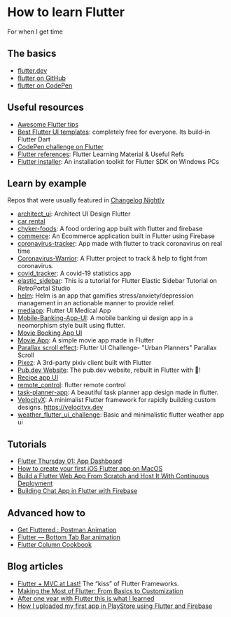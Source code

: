 # How to learn Flutter
For when I get time

## The basics

- [flutter.dev](https://flutter.dev/)
- [flutter on GitHub](https://github.com/flutter/flutter)
- [flutter on CodePen](https://codepen.io/flutter)

## Useful resources

- [Awesome Flutter tips](https://github.com/erluxman/awesomefluttertips)
- [Best Flutter UI templates](https://github.com/mitesh77/Best-Flutter-UI-Templates): completely free for everyone. Its build-in Flutter Dart
- [CodePen challenge on Flutter](https://codepen.io/challenges/2020/july/)
- [Flutter references](https://github.com/SaltySpaghetti/flutter-references): Flutter Learning Material & Useful Refs
- [Flutter installer](https://github.com/sampathbalivada/flutter_installer): An installation toolkit for Flutter SDK on Windows PCs

## Learn by example
Repos that were usually featured in [Changelog Nightly](https://changelog.com/nightly)

- [architect_ui](https://github.com/kawal7415/architect_ui): Architect UI Design Flutter
- [car rental](https://github.com/gerfagerfa/car_rental)
- [chyker-foods](https://github.com/OLayemii/chyker-foods): A food ordering app built with flutter and firebase
- [commerce](https://github.com/ashishrawat2911/flutter_commerce): An Ecommerce application built in Flutter using Firebase
- [coronavirus-tracker](https://github.com/X-SLAYER/coronavirus-tracker): App made with flutter to track coronavirus on real time
- [Coronavirus-Warrior](https://github.com/iampawan/Coronavirus-Warrior): A Flutter project to track & help to fight from coronavirus.
- [covid_tracker](https://github.com/arafaysaleem/covid_tracker): A covid-19 statistics app
- [elastic_sidebar](https://github.com/letsdoit07/flutter_elastic_sidebar): This is a tutorial for Flutter Elastic Sidebar Tutorial on RetroPortal Studio
- [helm](https://github.com/chuabingquan/helm): Helm is an app that gamifies stress/anxiety/depression management in an actionable manner to provide relief.
- [mediapp](https://github.com/randyvalencia/mediapp): Flutter UI Medical App
- [Mobile-Banking-App-UI](https://github.com/vinothvino42/Mobile-Banking-App-UI): A mobile banking ui design app in a neomorphism style built using flutter.
- [Movie Booking App UI](https://github.com/brinesoftwares/movie-booking-app-ui)
- [Movie App](https://github.com/DaniAlav/movie_app): A simple movie app made in Flutter
- [Parallax scroll effect](https://github.com/pawlik92/flutter_parallax_scroll): Flutter UI Challenge- "Urban Planners" Parallax Scroll
- [Pixez](https://github.com/Notsfsssf/pixez-flutter): A 3rd-party pixiv client built with Flutter
- [Pub.dev Website](https://github.com/Codelessly/FlutterPubWebsite): The pub.dev website, rebuilt in Flutter with 💙!
- [Recipe app UI](https://github.com/abuanwar072/Recipe-App---Flutter-UI)
- [remote_control](https://github.com/simplezhli/flutter_remote_control): flutter remote control
- [task-planner-app](https://github.com/TheAlphaApp/flutter-task-planner-app): A beautiful task planner app design made in flutter.
- [VelocityX](https://github.com/iampawan/VelocityX): A minimalist Flutter framework for rapidly building custom designs. https://velocityx.dev
- [weather_flutter_ui_challenge](https://github.com/mahadydev/weather_flutter_ui_challenge): Basic and minimalistic flutter weather app ui

## Tutorials

- [Flutter Thursday 01: App Dashboard](https://medium.com/@afegbua/flutter-thursday-app-dashboard-565df2aab12c)
- [How to create your first iOS Flutter app on MacOS](https://medium.com/front-end-weekly/how-to-create-your-first-ios-flutter-app-on-macos-7dfa9c3e1962)
- [Build a Flutter Web App From Scratch and Host It With Continuous Deployment](https://medium.com/better-programming/building-flutter-web-app-from-scratch-and-hosting-it-with-continuous-deployment-fde0c20ed711)
- [Building Chat App in Flutter with Firebase](https://medium.com/flutter-community/building-chat-app-in-flutter-with-firebase-888b6222fe20)

## Advanced how to

- [Get Fluttered : Postman Animation](https://itnext.io/get-fluttered-postman-animation-d1760416b680)
- [Flutter — Bottom Tab Bar animation](https://medium.com/@tonyowen/flutter-bottom-tab-bar-animation-75d1ca58c096)
- [Flutter Column Cookbook](https://medium.com/flutter-community/flutter-column-cookbook-35e2d99ae5c8)

## Blog articles

- [Flutter + MVC at Last!](https://medium.com/follow-flutter/flutter-mvc-at-last-275a0dc1e730) The “kiss” of Flutter Frameworks.
- [Making the Most of Flutter: From Basics to Customization](https://medium.com/hackernoon/making-the-most-of-flutter-from-basics-to-customization-433171581d01)
- [After one year with Flutter this is what I learned](https://uxdesign.cc/after-one-year-with-flutter-this-is-what-i-learned-b31181c987c8)
- [How I uploaded my first app in PlayStore using Flutter and Firebase](https://medium.com/@niacubilla/how-i-uploaded-my-first-app-in-playstore-using-flutter-and-firebase-d8ff8d9e1c36)
